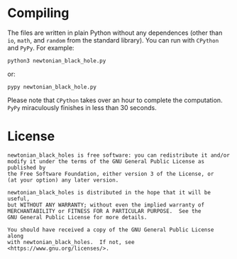 # Compiling
The files are written in plain Python without any dependences (other than `io`,
`math`, and `random` from the standard library). You can run with `CPython`
and `PyPy`. For example:
```
python3 newtonian_black_hole.py
```
or:
```
pypy newtonian_black_hole.py
```
Please note that `CPython` takes over an hour to complete the computation.
`PyPy` miraculously finishes in less than 30 seconds.

# License
    newtonian_black_holes is free software: you can redistribute it and/or
    modify it under the terms of the GNU General Public License as published by
    the Free Software Foundation, either version 3 of the License, or
    (at your option) any later version.

    newtonian_black_holes is distributed in the hope that it will be useful,
    but WITHOUT ANY WARRANTY; without even the implied warranty of
    MERCHANTABILITY or FITNESS FOR A PARTICULAR PURPOSE.  See the
    GNU General Public License for more details.

    You should have received a copy of the GNU General Public License along
    with newtonian_black_holes.  If not, see <https://www.gnu.org/licenses/>.

